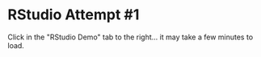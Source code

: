 # RStudio Attempt \#1

Click in the "RStudio Demo" tab to the right... it may take a few minutes to load.
